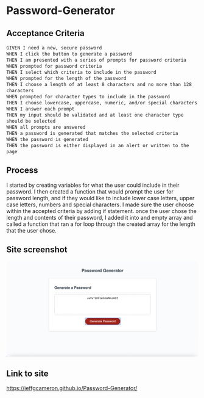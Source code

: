 # Password-Generator

## Acceptance Criteria

```
GIVEN I need a new, secure password
WHEN I click the button to generate a password
THEN I am presented with a series of prompts for password criteria
WHEN prompted for password criteria
THEN I select which criteria to include in the password
WHEN prompted for the length of the password
THEN I choose a length of at least 8 characters and no more than 128 characters
WHEN prompted for character types to include in the password
THEN I choose lowercase, uppercase, numeric, and/or special characters
WHEN I answer each prompt
THEN my input should be validated and at least one character type should be selected
WHEN all prompts are answered
THEN a password is generated that matches the selected criteria
WHEN the password is generated
THEN the password is either displayed in an alert or written to the page
```
## Process

I started by creating variables for what the user could include in their password. I then created a function that would prompt the user for password length, and if they would like to include lower case letters, upper case letters, numbers and special characters. I made sure the user choose within the accepted criteria by adding if statement. once the user chose the length and contents of their password, I added it into and empty array and called a function that ran a for loop through the created array for the length that the user chose.

## Site screenshot

![Password Generator Screenshot](./Assets/Images/PasswordGenerator.png)

## Link to site
https://jeffgcameron.github.io/Password-Generator/